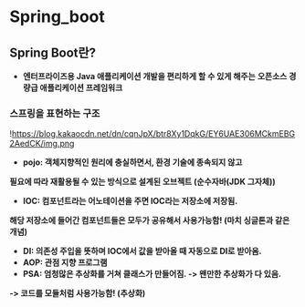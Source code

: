 # Spring_boot

## Spring Boot란?
- **엔터프라이즈용 Java 애플리케이션 개발을 편리하게 할 수 있게 해주는**
**오픈소스 경량급 애플리케이션 프레임워크**
### **스프링을 표현하는 구조**

!https://blog.kakaocdn.net/dn/cqnJpX/btr8Xy1DqkG/EY6UAE306MCkmEBG2AedCK/img.png

- **pojo: 객체지향적인 원리에 충실하면서, 환경 기술에 종속되지 않고**

**필요에 따라 재활용될 수 있는 방식으로 설계된 오브젝트 (순수자바(JDK 그자체))**

- **IOC: 컴포넌트라는 어노테이션을 주면 IOC라는 저장소에 저장됨.**

**해당 저장소에 들어간 컴포넌트들은 모두가 공유해서 사용가능함! (마치 싱글톤과 같은 개념)**

- **DI: 의존성 주입을 뜻하며 IOC에서 값을 받아올 때 자동으로 DI로 받아옴.**
- **AOP: 관점 지향 프로그램**
- **PSA: 엄청많은 추상화를 거쳐 클래스가 만들어짐. -> 왠만한 추상화가 다 있음.**

**-> 코드를 모듈처럼 사용가능함! (추상화)**

